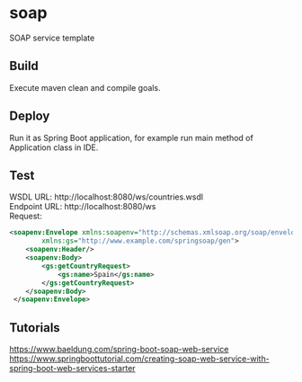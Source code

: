 # soap
SOAP service template

## Build
Execute maven clean and compile goals.

## Deploy
Run it as Spring Boot application, for example run main method of Application class in IDE.

## Test
WSDL URL: http://localhost:8080/ws/countries.wsdl  
Endpoint URL: http://localhost:8080/ws  
Request:

```xml
<soapenv:Envelope xmlns:soapenv="http://schemas.xmlsoap.org/soap/envelope/"
        xmlns:gs="http://www.example.com/springsoap/gen">
    <soapenv:Header/>
    <soapenv:Body>
        <gs:getCountryRequest>
            <gs:name>Spain</gs:name>
        </gs:getCountryRequest>
    </soapenv:Body>
 </soapenv:Envelope>
```

## Tutorials
https://www.baeldung.com/spring-boot-soap-web-service  
https://www.springboottutorial.com/creating-soap-web-service-with-spring-boot-web-services-starter
